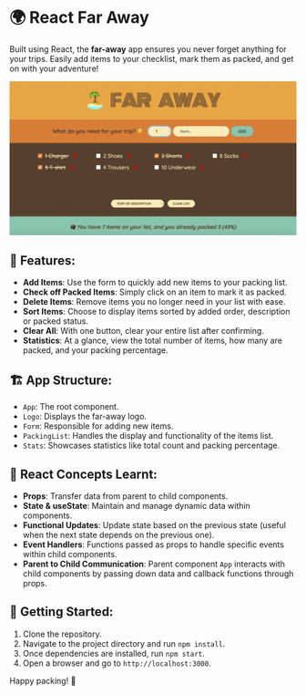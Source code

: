 # 🌍 React Far Away

Built using React, the **far-away** app ensures you never forget anything for your trips. Easily add items to your checklist, mark them as packed, and get on with your adventure!

![Screenshot](public/screenshot1.png)

## 📝 Features:

- **Add Items**: Use the form to quickly add new items to your packing list.
- **Check off Packed Items**: Simply click on an item to mark it as packed.
- **Delete Items**: Remove items you no longer need in your list with ease.
- **Sort Items**: Choose to display items sorted by added order, description or packed status.
- **Clear All**: With one button, clear your entire list after confirming.
- **Statistics**: At a glance, view the total number of items, how many are packed, and your packing percentage.

## 🏗 App Structure:

- `App`: The root component.
- `Logo`: Displays the far-away logo.
- `Form`: Responsible for adding new items.
- `PackingList`: Handles the display and functionality of the items list.
- `Stats`: Showcases statistics like total count and packing percentage.

## 📘 React Concepts Learnt:

- **Props**: Transfer data from parent to child components.
- **State & useState**: Maintain and manage dynamic data within components.
- **Functional Updates**: Update state based on the previous state (useful when the next state depends on the previous one).
- **Event Handlers**: Functions passed as props to handle specific events within child components.
- **Parent to Child Communication**: Parent component `App` interacts with child components by passing down data and callback functions through props.

## 🚀 Getting Started:

1. Clone the repository.
2. Navigate to the project directory and run `npm install`.
3. Once dependencies are installed, run `npm start`.
4. Open a browser and go to `http://localhost:3000`.

Happy packing! 🎒
